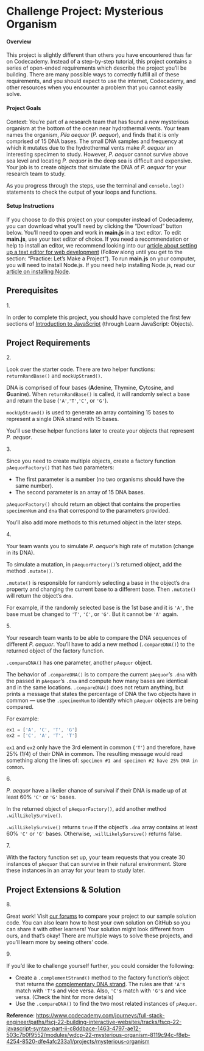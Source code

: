 # Challenge Project: Mysterious Organism

#### Overview

This project is slightly different than others you have encountered thus
far on Codecademy. Instead of a step-by-step tutorial, this project
contains a series of open-ended requirements which describe the project
you’ll be building. There are many possible ways to correctly fulfill
all of these requirements, and you should expect to use the internet,
Codecademy, and other resources when you encounter a problem that you
cannot easily solve.

#### Project Goals

Context: You’re part of a research team that has found a new mysterious
organism at the bottom of the ocean near hydrothermal vents. Your team
names the organism, *Pila aequor* (*P. aequor*), and finds that it is
only comprised of 15 DNA bases. The small DNA samples and frequency at
which it mutates due to the hydrothermal vents make *P. aequor* an
interesting specimen to study. However, *P. aequor* cannot survive above
sea level and locating *P. aequor* in the deep sea is difficult and
expensive. Your job is to create objects that simulate the DNA of *P.
aequor* for your research team to study.

As you progress through the steps, use the terminal and `console.log()`
statements to check the output of your loops and functions.

#### Setup Instructions

If you choose to do this project on your computer instead of Codecademy,
you can download what you’ll need by clicking the “Download” button
below. You’ll need to open and work in **main.js** in a text editor. To
edit **main.js**, use your text editor of choice. If you need a
recommendation or help to install an editor, we recommend looking into
our <a href="https://www.codecademy.com/articles/visual-studio-code"
class="e14vpv2g1 gamut-xro1w8-ResetElement-Anchor-AnchorBase e1bhhzie0"
target="_blank">article about setting up a text editor for web
development</a> (Follow along until you get to the section: “Practice:
Let’s Make a Project”). To run **main.js** on your computer, you will
need to install Node.js. If you need help installing Node.js, read our
<a href="https://www.codecademy.com/articles/setting-up-node-locally"
class="e14vpv2g1 gamut-xro1w8-ResetElement-Anchor-AnchorBase e1bhhzie0"
target="_blank">article on installing Node</a>.

## Prerequisites

1\.

In order to complete this project, you should have completed the first
few sections of
<a href="https://www.codecademy.com/courses/introduction-to-javascript"
class="e14vpv2g1 gamut-xro1w8-ResetElement-Anchor-AnchorBase e1bhhzie0"
target="_blank">Introduction to JavaScript</a> (through Learn
JavaScript: Objects).

## Project Requirements

2\.

Look over the starter code. There are two helper functions:
`returnRandBase()` and `mockUpStrand()`.

DNA is comprised of four bases (**A**denine, **T**hymine, **C**ytosine,
and **G**uanine). When `returnRandBase()` is called, it will randomly
select a base and return the base (`'A'`,`'T'`,`'C'`, or `'G'`).

`mockUpStrand()` is used to generate an array containing 15 bases to
represent a single DNA strand with 15 bases.

You’ll use these helper functions later to create your objects that
represent *P. aequor*.

3\.

Since you need to create multiple objects, create a factory function
`pAequorFactory()` that has two parameters:

- The first parameter is a number (no two organisms should have the same
  number).
- The second parameter is an array of 15 DNA bases.

`pAequorFactory()` should return an object that contains the properties
`specimenNum` and `dna` that correspond to the parameters provided.

You’ll also add more methods to this returned object in the later steps.

4\.

Your team wants you to simulate *P. aequor*‘s high rate of mutation
(change in its DNA).

To simulate a mutation, in `pAequorFactory()`’s returned object, add the
method `.mutate()`.

`.mutate()` is responsible for randomly selecting a base in the object’s
`dna` property and changing the current base to a different base. Then
`.mutate()` will return the object’s `dna`.

For example, if the randomly selected base is the 1st base and it is
`'A'`, the base must be changed to `'T'`, `'C'`, or `'G'`. But it cannot
be `'A'` again.

5\.

Your research team wants to be able to compare the DNA sequences of
different *P. aequor*. You’ll have to add a new method (`.compareDNA()`)
to the returned object of the factory function.

`.compareDNA()` has one parameter, another `pAequor` object.

The behavior of `.compareDNA()` is to compare the current `pAequor`’s
`.dna` with the passed in `pAequor`’s `.dna` and compute how many bases
are identical and in the same locations. `.compareDNA()` does not return
anything, but prints a message that states the percentage of DNA the two
objects have in common — use the `.specimenNum` to identify which
`pAequor` objects are being compared.

For example:

``` js
ex1 = ['A', 'C', 'T', 'G']
ex2 = ['C', 'A', 'T', 'T']
```

`ex1` and `ex2` only have the 3rd element in common (`'T'`) and
therefore, have 25% (1/4) of their DNA in common. The resulting message
would read something along the lines of:
`specimen #1 and specimen #2 have 25% DNA in common`.

6\.

*P. aequor* have a likelier chance of survival if their DNA is made up
of at least 60% `'C'` or `'G'` bases.

In the returned object of `pAequorFactory()`, add another method
`.willLikelySurvive()`.

`.willLikelySurvive()` returns `true` if the object’s `.dna` array
contains at least 60% `'C'` or `'G'` bases. Otherwise,
`.willLikelySurvive()` returns false.

7\.

With the factory function set up, your team requests that you create 30
instances of `pAequor` that can survive in their natural environment.
Store these instances in an array for your team to study later.

## Project Extensions & Solution

8\.

Great work! Visit <a
href="https://discuss.codecademy.com/t/mysterious-organism-challenge-project-javascript/462376"
class="e14vpv2g1 gamut-xro1w8-ResetElement-Anchor-AnchorBase e1bhhzie0"
target="_blank" rel="noopener">our forums</a> to compare your project to
our sample solution code. You can also learn how to host your own
solution on GitHub so you can share it with other learners! Your
solution might look different from ours, and that’s okay! There are
multiple ways to solve these projects, and you’ll learn more by seeing
others’ code.

9\.

If you’d like to challenge yourself further, you could consider the
following:

- Create a `.complementStrand()` method to the factory function’s object
  that returns the <a
  href="http://discoveringthegenome.org/discovering-genome/dna-sequencing/dna-complementary-base-pairing"
  class="e14vpv2g1 gamut-xro1w8-ResetElement-Anchor-AnchorBase e1bhhzie0"
  target="_blank" rel="noopener">complementary DNA strand</a>. The rules
  are that `'A'`s match with `'T'`s and vice versa. Also, `'C'`s match
  with `'G'`s and vice versa. (Check the hint for more details)
- Use the `.compareDNA()` to find the two most related instances of
  `pAequor`.

**Reference**: https://www.codecademy.com/journeys/full-stack-engineer/paths/fscj-22-building-interactive-websites/tracks/fscp-22-javascript-syntax-part-ii-c8ddbace-1463-4797-ae12-503c7b0f9552/modules/wdcp-22-mysterious-organism-8119c94c-f8eb-4254-8520-dfe4afc233a1/projects/mysterious-organism
